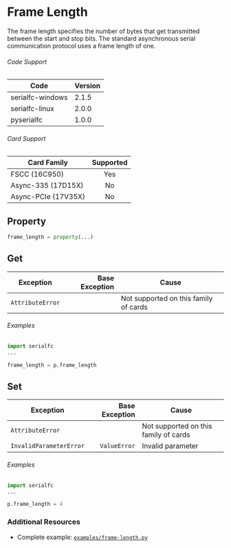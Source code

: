 # Frame Length

The frame length specifies the number of bytes that get transmitted between the start and stop bits. The standard asynchronous serial communication protocol uses a frame length of one.

###### Code Support
| Code | Version |
| ---- | ------- |
| serialfc-windows | 2.1.5 |
| serialfc-linux | 2.0.0 |
| pyserialfc | 1.0.0 |

###### Card Support
| Card Family | Supported |
| ----------- |:-----:|
| FSCC (16C950) | Yes |
| Async-335 (17D15X) | No |
| Async-PCIe (17V35X) | No |


## Property
```python
frame_length = property(...)
```

## Get

| Exception | Base Exception | Cause |
| ----------- | -----:| ----- |
| `AttributeError` | | Not supported on this family of cards |

###### Examples
```python
import serialfc
...

frame_length = p.frame_length
```


## Set

| Exception | Base Exception | Cause |
| ----------- | -----:| ----- |
| `AttributeError` | | Not supported on this family of cards |
| `InvalidParameterError` | `ValueError` | Invalid parameter |

###### Examples
```python
import serialfc
...

p.frame_length = 4
```


### Additional Resources
- Complete example: [`examples/frame-length.py`](../examples/frame-length.py)
